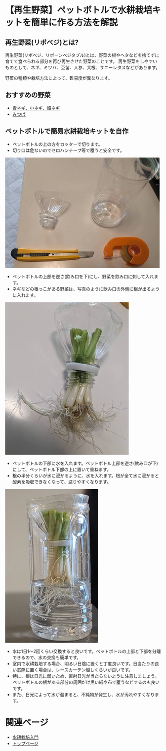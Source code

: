 # 【再生野菜】ペットボトルで水耕栽培キットを簡単に作る方法を解説

## 再生野菜(リボべジ)とは?

再生野菜(リボべジ、リボーンベジタブル)とは、野菜の根やヘタなどを捨てずに育てて食べられる部分を再び再生させた野菜のことです。
再生野菜をしやすいものとして、ネギ、ミツバ、豆苗、人参、大根、サニーレタスなどがあります。

野菜の種類や栽培方法によって、難易度が異なります。

## おすすめの野菜

- [青ネギ、小ネギ、細ネギ](./assets/hydroponics-regenerated-vegetables-plastic-bottle-negi.md)
- [みつば](./assets/hydroponics-regenerated-vegetables-plastic-bottle-mitsuba.md)

## ペットボトルで簡易水耕栽培キットを自作

- ペットボトルの上の方をカッターで切ります。
- 切り口は危ないのでセロハンテープ等で覆うと安全です。

![図1](./assets/hydroponics-regenerated-vegetables-plastic-bottle/1.jpg) 

- ペットボトルの上部を逆さ(飲み口を下)にし、野菜を飲み口に刺して入れます。
- ネギなどの根っこがある野菜は、写真のように飲み口の外側に根が出るように入れます。

![図4](./assets/hydroponics-regenerated-vegetables-plastic-bottle/4.jpg) 

- ペットボトルの下部に水を入れます。ペットボトル上部を逆さ(飲み口が下)にして、ペットボトル下部の上に置いて重ねます。
- 根の半分くらいが水に浸かるように、水を入れます。根が全て水に浸かると酸素を吸収できなくなって、腐りやすくなります。

![図5](./assets/hydroponics-regenerated-vegetables-plastic-bottle/5.jpg) 

- 水は1日1〜2回くらい交換すると良いです。ペットボトルの上部と下部を分離できるので、水の交換も簡単です。
- 室内で水耕栽培する場合、明るい日陰に置くと丁度良いです。日当たりの良い窓際に置く場合は、レースカーテン越しくらいが良いです。
- 特に、根は日光に弱いため、直射日光が当たらないように注意しましょう。ペットボトルの根がある部分の周囲だけ黒い紙や布で覆うなどするのも良いです。
- また、日光によって水が温まると、不純物が発生し、水が汚れやすくなります。

# 関連ページ

- [水耕栽培入門](hydroponics.md) 
- [トップページ](../index.md) 

